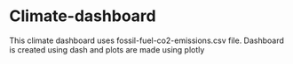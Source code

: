 # Climate-dashboard
This climate dashboard uses fossil-fuel-co2-emissions.csv file.
Dashboard is created using dash and plots are made using plotly
